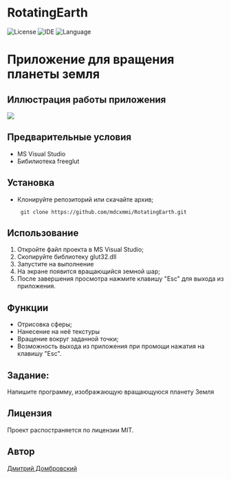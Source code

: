 # RotatingEarth
![License](https://img.shields.io/badge/license-MIT-blue.svg)
![IDE](https://img.shields.io/badge/IDE-MS_Visual_Studio_19-green.svg)
![Language](https://img.shields.io/badge/C++-blue.svg)



# Приложение для  вращения планеты земля

## Иллюстрация работы приложения
![](https://github.com/mdcxmmi/RotatingEarth/blob/master/images/demo.gif)

## Предварительные условия

- MS Visual Studio
- Бибилиотека freeglut 
## Установка

- Клонируйте репозиторий или скачайте архив;
   ```
    git clone https://github.com/mdcxmmi/RotatingEarth.git
    ```

## Использование

1. Откройте файл проекта в MS Visual Studio;
2. Скопируйте библиотеку glut32.dll 
3. Запустите на выполнение
4. На экране появится вращающийся земной шар;
5. После завершения просмотра нажмите клавишу "Esc" для выхода из приложения.

## Функции

- Отрисовка сферы;
- Нанесение на неё текстуры
- Вращение вокруг заданной точки;
- Возможность выхода из приложения при промощи нажатия на клавишу "Esc".

## Задание: 
   Напишите программу, изображающую вращающуюся планету Земля 

## Лицензия

Проект распостраняется по лицензии MIT.


## Автор

[Дмитрий Домбровский](https://github.com/mdcxmmi)
